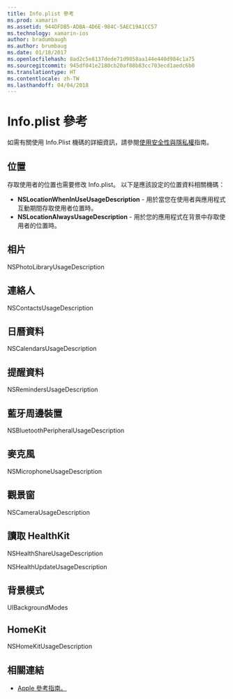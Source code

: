 ```yaml
---
title: Info.plist 參考
ms.prod: xamarin
ms.assetid: 944DFDB5-ADBA-4D6E-984C-5AEC19A1CC57
ms.technology: xamarin-ios
author: bradumbaugh
ms.author: brumbaug
ms.date: 01/18/2017
ms.openlocfilehash: 8ad2c5e8137dede71d9858aa144e440d984c1a75
ms.sourcegitcommit: 945df041e2180cb20af08b83cc703ecd1aedc6b0
ms.translationtype: HT
ms.contentlocale: zh-TW
ms.lasthandoff: 04/04/2018
---
```

# <a name="infoplist-reference"></a>Info.plist 參考

如需有關使用 Info.Plist 機碼的詳細資訊，請參閱[使用安全性與隱私權](~/ios/app-fundamentals/security-privacy.md)指南。 

## <a name="location"></a>位置 

存取使用者的位置也需要修改 Info.plist。 以下是應該設定的位置資料相關機碼： 

* **NSLocationWhenInUseUsageDescription** - 用於當您在使用者與應用程式互動期間存取使用者位置時。 
* **NSLocationAlwaysUsageDescription** - 用於您的應用程式在背景中存取使用者的位置時。

## <a name="photos"></a>相片 

NSPhotoLibraryUsageDescription  

## <a name="contacts"></a>連絡人 

NSContactsUsageDescription 

## <a name="calendar-data"></a>日曆資料 
    
NSCalendarsUsageDescription 

## <a name="reminder-data"></a>提醒資料 
    
NSRemindersUsageDescription 

## <a name="bluetooth-peripherals"></a>藍牙周邊裝置 
    
NSBluetoothPeripheralUsageDescription 

## <a name="microphone"></a>麥克風 

NSMicrophoneUsageDescription 

## <a name="camera"></a>觀景窗 
    
NSCameraUsageDescription 

## <a name="reading-healthkit"></a>讀取 HealthKit  

NSHealthShareUsageDescription 

NSHealthUpdateUsageDescription 

## <a name="background-modes"></a>背景模式 
    
UIBackgroundModes 

## <a name="homekit"></a>HomeKit 

NSHomeKitUsageDescription 


## <a name="related-links"></a>相關連結

- [Apple 參考指南。](https://developer.apple.com/library/content/documentation/General/Reference/InfoPlistKeyReference/Articles/iPhoneOSKeys.html#//apple_ref/doc/uid/TP40009252-SW10)
